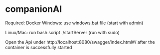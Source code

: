 # companionAI

Required: Docker
Windows: use windows.bat file (start with admin)


Linux/Mac: run bash script ./startServer (run with sudo)

Open the Api under http://localhost:8080/swagger/index.html#/ after the container is successfully started
